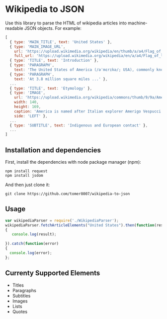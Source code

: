 # Wikipedia to JSON
Use this library to parse the HTML of wikipedia articles into machine-readable JSON objects. 
For example:
```javascript
[ 
  { type: 'MAIN_TITLE', text: 'United States' },
  { type: 'MAIN_IMAGE_URL',
    url: 'https://upload.wikimedia.org/wikipedia/en/thumb/a/a4/Flag_of_the_United_States.svg/500px-Flag_of_the_United_States.svg.png',
    full_url: 'https://upload.wikimedia.org/wikipedia/en/a/a4/Flag_of_the_United_States.svg' },
  { type: 'TITLE', text: 'Introduction' },
  { type: 'PARAGRAPH',
    text: 'The United States of America (/əˈmɛrɪkə/; USA), commonly known as the United States  ...' },
  { type: 'PARAGRAPH',
    text: 'At 3.8 million square miles ...' },
  ...
  { type: 'TITLE', text: 'Etymology' },
  { type: 'IMAGE',
    url: 'https://upload.wikimedia.org/wikipedia/commons/thumb/9/9a/Amerigo_Vespucci_-_Project_Gutenberg_etext_19997.jpg/140px-Amerigo_Vespucci_-_Project_Gutenberg_etext_19997.jpg',
    width: 140,
    height: 169,
    caption: 'America is named after Italian explorer Amerigo Vespucci.[45][46]',
    side: 'LEFT' },
  ...
  { type: 'SUBTITLE', text: 'Indigenous and European contact' },
  ...
]
```
## Installation and dependencies
First, install the dependencies with node package manager (npm):
```
npm install request
npm install jsdom
```
And then just clone it:
```
git clone https://github.com/tomer8007/wikipedia-to-json
```
## Usage
```javascript
var wikipediaParser = require('./WikipediaParser');
wikipediaParser.fetchArticleElements("United States").then(function(result)
{
   console.log(result);
   
}).catch(function(error)
{
  console.log(error);
};
```
## Currenty Supported Elements
- Titles
- Paragraphs
- Subtitles
- Images
- Lists
- Quotes
